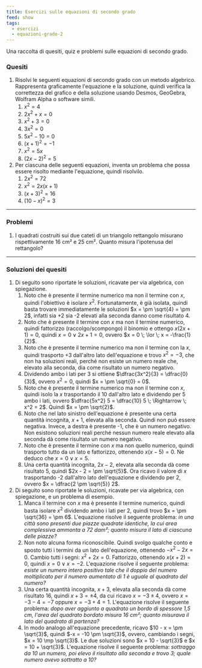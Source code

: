 ```yaml
---
title: Esercizi sulle equazioni di secondo grado
feed: show
tags:
  - esercizi
  - equazioni-grado-2
---
```


Una raccolta di quesiti, quiz e problemi sulle equazioni di secondo grado.

### Quesiti

1. Risolvi le seguenti equazioni di secondo grado con un metodo algebrico. Rappresenta graficamente l'equazione e la soluzione, quindi verifica la correttezza del grafico e della soluzione usando Desmos, GeoGebra, Wolfram Alpha o software simili.
	1. $x^2 = 4$
	2. $2x^2 + x = 0$ 
	3. $x^2 + 3 = 0$
	4. $3x^2 = 0$
	5. $5x^2 - 10 = 0$
	6. $(x + 1)^2 = -1$
	7. $x^2 = 5x$
	8. $(2x - 2)^2 = 5$
2. Per ciascuna delle seguenti equazioni, inventa un problema che possa essere risolto mediante l'equazione, quindi risolvilo.
	1. $2x^2 = 72$
	2. $x^2 = 2x(x + 1)$
	3. $(x + 3)^2 = 16$
	4. $(10 - x)^2 = 3$

---

### Problemi

1. I quadrati costruiti sui due cateti di un triangolo rettangolo misurano rispettivamente 16 cm² e 25 cm². Quanto misura l'ipotenusa del rettangolo?

---

### Soluzioni dei quesiti

1. Di seguito sono riportate le soluzioni, ricavate per via algebrica, con spiegazione.
	1. Noto che è presente il termine numerico ma non il termine con $x$, quindi l'obiettivo è isolare $x^2$. Fortunatamente, è già isolata, quindi basta trovare immediatamente le soluzioni $x = \pm \sqrt{4} = \pm 2$, infatti sia +2 sia -2 elevati alla seconda danno come risultato 4.
	2. Noto che è presente il termine con $x$ ma non il termine numerico, quindi fattorizzo (raccolgo/scompongo) il binomio e ottengo $x(2x + 1) = 0$, quindi $x = 0 \; \lor \; 2x + 1 = 0$, ovvero $x = 0 \; \lor \; x = -\frac{1}{2}$.
	3. Noto che è presente il termine numerico ma non il termine con la $x$, quindi trasporto +3 dall'altro lato dell'equazione e trovo $x^2 = -3$, che non ha soluzioni reali, perché non esiste un numero reale che, elevato alla seconda, dia come risultato un numero negativo.
	4. Dividendo ambo i lati per 3 si ottiene $\dfrac{3x^2}{3} = \dfrac{0}{3}$, ovvero $x^2 = 0$, quindi $x = \pm \sqrt{0} = 0$.
	5. Noto che è presente il termine numerico ma non il termine con $x$, quindi isolo la $x$ trasportando il 10 dall'altro lato e dividendo per 5 ambo i lati, ovvero $\dfrac{5x^2} 5 = \dfrac{10} 5 \; \Rightarrow \; x^2 = 2$. Quindi $x = \pm \sqrt{2}$.
	6. Noto che nel lato sinistro dell'equazione è presente una certa quantità incognita, $x + 1$, elevata alla seconda. Quindi non può essere negativa. Invece, a destra è presente -1, che è un numero negativo. Non esistono soluzioni reali perché nessun numero reale elevato alla seconda dà come risultato un numero negativo.
	7. Noto che è presente il termine con $x$ ma non quello numerico, quindi trasporto tutto da un lato e fattorizzo, ottenendo $x(x - 5) = 0$. Ne deduco che $x = 0 \; \lor \; x = 5$.
	8. Una certa quantità incognita, $2x - 2$, elevata alla seconda dà come risultato 5, quindi $2x - 2 = \pm \sqrt{5}$. Ora ricavo il valore di $x$ trasportando -2 dall'altro lato dell'equazione e dividendo per 2, ovvero $x = \dfrac{2 \pm \sqrt{5}} 2$.
2. Di seguito sono riportate le soluzioni, ricavate per via algebrica, con spiegazione, e un problema di esempio.
	1. Manca il termine con $x$ ma è presente il termine numerico, quindi basta isolare $x^2$ dividendo ambo i lati per 2, quindi trovo $x = \pm \sqrt{36} = \pm 6$. L'equazione risolve il seguente problema: *in una città sono presenti due piazze quadrate identiche, la cui area complessiva ammonta a 72 dam²; quanto misura il lato di ciascuna delle piazze?*
	2. Non noto alcuna forma riconoscibile. Quindi svolgo qualche conto e sposto tutti i termini da un lato dell'equazione, ottenendo $-x^2 - 2x = 0$. Cambio tutti i segni: $x^2 + 2x = 0$. Fattorizzo, ottenendo $x(x + 2) = 0$, quindi $x = 0 \; \lor \; x = -2$. L'equazione risolve il seguente problema: *esiste un numero intero positivo tale che il doppio del numero moltiplicato per il numero aumentato di 1 è uguale al quadrato del numero?*
	3. Una certa quantità incognita, $x + 3$, elevata alla seconda dà come risultato 16, quindi $x + 3 = \pm 4$, da cui ricavo $x = -3 \pm 4$, ovvero $x = -3 - 4 = -7$ oppure $x = -3 + 4 = 1$. L'equazione risolve il seguente problema: *dopo aver aggiunto a quadrato un bordo di spessore 1,5 cm, l'area del quadrato bordato misura 16 cm²; quanto misurava il lato del quadrato di partenza?*
	4. In modo analogo all'equazione precedente, ricavo $10 - x = \pm \sqrt{3}$, quindi $-x = -10 \pm \sqrt{3}$, ovvero, cambiando i segni, $x = 10 \mp \sqrt{3}$. Le due soluzioni sono $x = 10 - \sqrt{3}$ e $x = 10 + \sqrt{3}$. L'equazione risolve il seguente problema: *sottraggo da 10 un numero, poi elevo il risultato alla seconda e trovo 3; quale numero avevo sottratto a 10?*